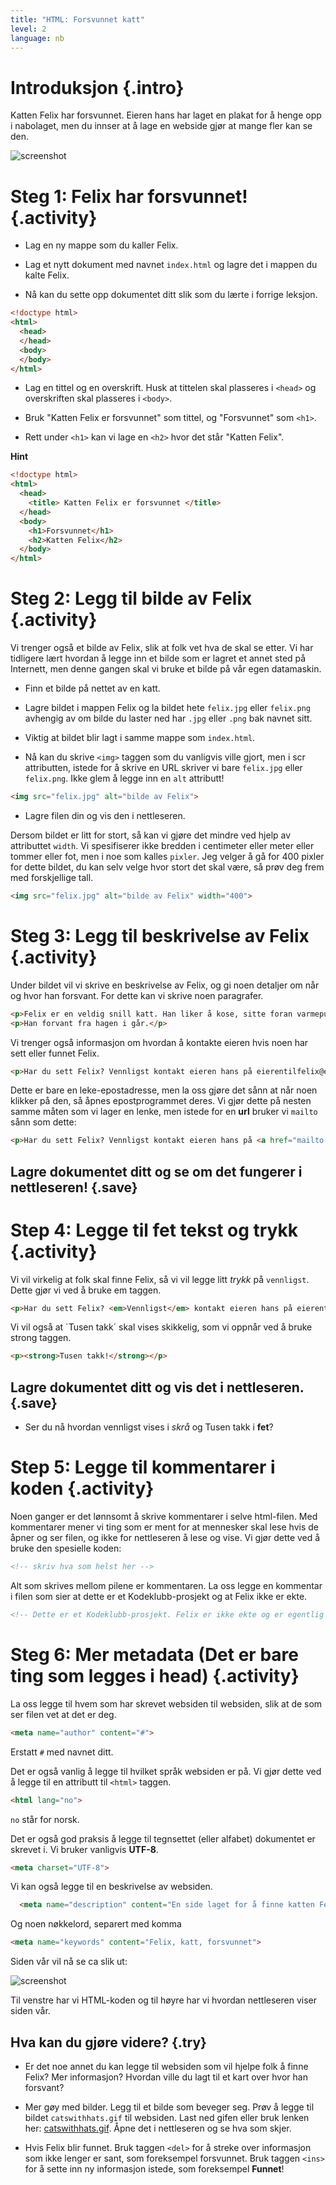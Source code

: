 ```yaml
---
title: "HTML: Forsvunnet katt"
level: 2
language: nb
---
```


# Introduksjon {.intro}

Katten Felix har forsvunnet. Eieren hans har laget en plakat for å henge opp i nabolaget, men du innser at å lage en webside gjør at mange fler kan se den.

![screenshot](missingcat.png)

# Steg 1: Felix har forsvunnet! {.activity}

+ Lag en ny mappe som du kaller Felix.

+ Lag et nytt dokument med navnet `index.html` og lagre det i mappen du kalte Felix.
+ Nå kan du sette opp dokumentet ditt slik som du lærte i forrige leksjon.

```html
<!doctype html>
<html>
  <head>
  </head>
  <body>
  </body>
</html>
```

+ Lag en tittel og en overskrift. Husk at tittelen skal plasseres i `<head>` og overskriften skal plasseres i `<body>`.

+ Bruk "Katten Felix er forsvunnet" som tittel, og "Forsvunnet" som `<h1>`.

+ Rett under `<h1>` kan vi lage en `<h2>` hvor det står "Katten Felix".


<toggle>
  <strong>Hint</strong>
  <hide>

```html
<!doctype html>
<html>
  <head>
    <title> Katten Felix er forsvunnet </title>
  </head>
  <body>
    <h1>Forsvunnet</h1>
    <h2>Katten Felix</h2>
  </body>
</html>
```
  </hide>
</toggle>

# Steg 2: Legg til bilde av Felix {.activity}

Vi trenger også et bilde av Felix, slik at folk vet hva de skal se etter. Vi har tidligere lært hvordan å legge inn et bilde som er lagret et annet sted på Internett, men denne gangen skal vi bruke et bilde på vår egen datamaskin.

+ Finn et bilde på nettet av en katt.
+ Lagre bildet i mappen Felix og la bildet hete `felix.jpg` eller `felix.png` avhengig av om bilde du laster ned har `.jpg` eller `.png` bak navnet sitt.
+ Viktig at bildet blir lagt i samme mappe som `index.html`.

+ Nå kan du skrive `<img>` taggen som du vanligvis ville gjort, men i scr attributten, istede for å skrive en URL skriver vi bare `felix.jpg` eller `felix.png`. Ikke glem å legge inn en `alt` attributt!

```html
<img src="felix.jpg" alt="bilde av Felix">
```

+ Lagre filen din og vis den i nettleseren.

Dersom bildet er litt for stort, så kan vi gjøre det mindre ved hjelp av attributtet `width`. Vi spesifiserer ikke bredden i centimeter eller meter eller tommer eller fot, men i noe som kalles `pixler`. Jeg velger å gå for 400 pixler for dette bildet, du kan selv velge hvor stort det skal være, så prøv deg frem med forskjellige tall.

```html
<img src="felix.jpg" alt="bilde av Felix" width="400">
```

# Steg 3: Legg til beskrivelse av Felix {.activity}

Under bildet vil vi skrive en beskrivelse av Felix, og gi noen detaljer om når og hvor han forsvant. For dette kan vi skrive noen paragrafer.

```html
<p>Felix er en veldig snill katt. Han liker å kose, sitte foran varmepumpa og lekemusa si. Pelsen hans er oransje. </p>
<p>Han forvant fra hagen i går.</p>
```

Vi trenger også informasjon om hvordan å kontakte eieren hvis noen har sett eller funnet Felix.

```html
<p>Har du sett Felix? Vennligst kontakt eieren hans på eierentilfelix@email.com</p>
```

Dette er bare en leke-epostadresse, men la oss gjøre det sånn at når noen klikker på den, så åpnes epostprogrammet deres. Vi gjør dette på nesten samme måten som vi lager en lenke, men istede for en __url__ bruker vi `mailto` sånn som dette:

```html
<p>Har du sett Felix? Vennligst kontakt eieren hans på <a href="mailto:eierentilfelix@email.com">eierentilfelix@email.com</a></p>
```

## Lagre dokumentet ditt og se om det fungerer i nettleseren! {.save}

# Step 4: Legge til fet tekst og trykk {.activity}

Vi vil virkelig at folk skal finne Felix, så vi vil legge litt *trykk* på `vennligst`. Dette gjør vi ved å bruke em taggen.

```html
<p>Har du sett Felix? <em>Vennligst</em> kontakt eieren hans på eierentilfelix@email.com</p>
```
Vi vil også at ´Tusen takk´ skal vises skikkelig, som vi oppnår ved å bruke strong taggen.

```html
<p><strong>Tusen takk!</strong></p>
```

## Lagre dokumentet ditt og vis det i nettleseren. {.save}

+ Ser du nå hvordan vennligst vises i *skrå* og Tusen takk i **fet**?

# Step 5: Legge til kommentarer i koden {.activity}

Noen ganger er det lønnsomt å skrive kommentarer i selve html-filen. Med kommentarer mener vi ting som er ment for at mennesker skal lese hvis de åpner og ser filen, og ikke for nettleseren å lese og vise. Vi gjør dette ved å bruke den spesielle koden:

```html
<!-- skriv hva som helst her -->
```

Alt som skrives mellom pilene er kommentaren.
La oss legge en kommentar i filen som sier at dette er et Kodeklubb-prosjekt og at Felix ikke er ekte.

```html
<!-- Dette er et Kodeklubb-prosjekt. Felix er ikke ekte og er egentlig ikke forsvunnet. -->
```


# Steg 6: Mer metadata (Det er bare ting som legges i head) {.activity}

La oss legge til hvem som har skrevet websiden til websiden, slik at de som ser filen vet at det er deg.

```html
<meta name="author" content="#">
```

Erstatt `#` med navnet ditt.

Det er også vanlig å legge til hvilket språk websiden er på. Vi gjør dette ved å legge til en attributt til `<html>` taggen.

```html
<html lang="no">
```

`no` står for norsk.

Det er også god praksis å legge til tegnsettet (eller alfabet) dokumentet er skrevet i. Vi bruker vanligvis __UTF-8__.

```html
<meta charset="UTF-8">
```

Vi kan også legge til en beskrivelse av websiden.

```html
  <meta name="description" content="En side laget for å finne katten Felix">
```

Og noen nøkkelord, separert med komma

```html
<meta name="keywords" content="Felix, katt, forsvunnet">
```


Siden vår vil nå se ca slik ut:

![screenshot](screenshot_jsbin.png)

Til venstre har vi HTML-koden og til høyre har vi hvordan nettleseren viser siden vår.

## Hva kan du gjøre videre? {.try}

+ Er det noe annet du kan legge til websiden som vil hjelpe folk å finne Felix? Mer informasjon? Hvordan ville du lagt til et kart over hvor han forsvant?

+ Mer gøy med bilder. Legg til et bilde som beveger seg. Prøv å legge til bildet `catswithhats.gif` til websiden. Last ned gifen eller bruk lenken her: [catswithhats.gif](../missing_cat/ressurser/catswithhats.gif). Åpne det i nettleseren og se hva som skjer.

+ Hvis Felix blir funnet. Bruk taggen `<del>` for å streke over informasjon som ikke lenger er sant, som foreksempel forsvunnet. Bruk taggen `<ins>` for å sette inn ny informasjon istede, som foreksempel __Funnet__!
